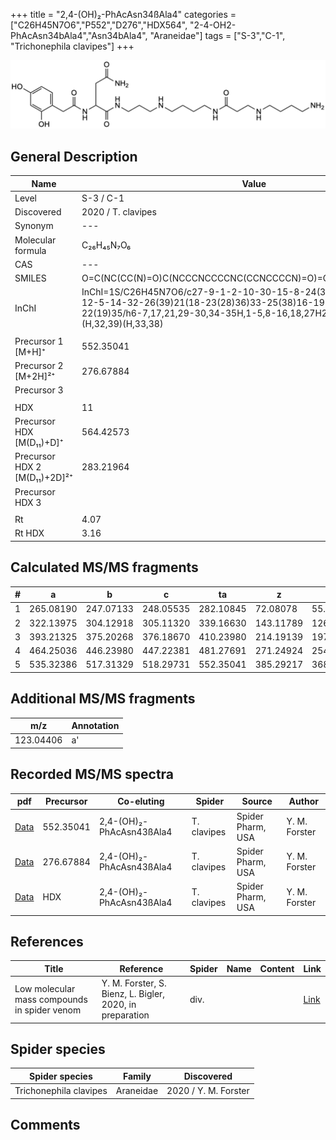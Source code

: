 +++
title = "2,4-(OH)₂-PhAcAsn34ßAla4"
categories = ["C26H45N7O6","P552","D276","HDX564",
"2-4-OH2-PhAcAsn34bAla4","Asn34bAla4",
"Araneidae"]
tags = ["S-3","C-1",
"Trichonephila clavipes"]
+++

![](/img/2-4-OH2-PhAcAsn34bAla4.png)

## General Description

| Name                       | Value              |
|----------------------------|--------------------|
| Level                      | S-3 / C-1          |
| Discovered                 | 2020 / T. clavipes |
| Synonym                    | ---                |
| Molecular formula          | C₂₆H₄₅N₇O₆                   |
| CAS                        | ---                |
| SMILES | O=C(NC(CC(N)=O)C(NCCCNCCCCNC(CCNCCCCN)=O)=O)CC1=CC=C(O)C=C1O  |
| InChI  | InChI=1S/C26H45N7O6/c27-9-1-2-10-30-15-8-24(37)31-13-4-3-11-29-12-5-14-32-26(39)21(18-23(28)36)33-25(38)16-19-6-7-20(34)17-22(19)35/h6-7,17,21,29-30,34-35H,1-5,8-16,18,27H2,(H2,28,36)(H,31,37)(H,32,39)(H,33,38)  |
|                            |                    |
| Precursor 1 [M+H]⁺       | 552.35041      |
| Precursor 2 [M+2H]²⁺        | 276.67884       |
| Precursor 3                |                    |
|                            |                    |
| HDX                        | 11                   |
| Precursor HDX   [M(D₁₁)+D]⁺   | 564.42573                   |
| Precursor HDX 2 [M(D₁₁)+2D]²⁺ | 283.21964                   |
| Precursor HDX 3            |                    |
|                            |                    |
| Rt                         | 4.07                   |
| Rt HDX                     | 3.16                   |

## Calculated MS/MS fragments

| # | a         | b         | c         | ta        | z         | y         | tz        |
|---|-----------|-----------|-----------|-----------|-----------|-----------|-----------|
| 1 | 265.08190 | 247.07133 | 248.05535 | 282.10845 | 72.08078 | 55.05423 | 89.10732 |
| 2 | 322.13975 | 304.12918 | 305.11320 | 339.16630 | 143.11789 | 126.09134 | 160.14444 |
| 3 | 393.21325 | 375.20268 | 376.18670 | 410.23980 | 214.19139 | 197.16484 | 231.21794 |
| 4 | 464.25036 | 446.23980 | 447.22381 | 481.27691 | 271.24924 | 254.22269 | 288.27579 |
| 5 | 535.32386 | 517.31329 | 518.29731 | 552.35041 | 385.29217 | 368.26562 | 402.31871 |

## Additional MS/MS fragments

| m/z       | Annotation |
|-----------|------------|
| 123.04406 | a'         |

## Recorded MS/MS spectra

| pdf                                             | Precursor | Co-eluting | Spider      | Source                       | Author        |
|-------------------------------------------------|-----------|------------|-------------|------------------------------|---------------|
| [Data](/pdf/N-clavipes/552_2-4-OH2-PhAcAsn34bAla4_2-4-OH2-PhAcAsn43bAla4_Nc.pdf) | 552.35041 | 2,4-(OH)₂-PhAcAsn43ßAla4          | T. clavipes | Spider Pharm, USA | Y. M. Forster |
| [Data](/pdf/N-clavipes/552_2-4-OH2-PhAcAsn34bAla4_2-4-OH2-PhAcAsn43bAla4_Nc_2.pdf) | 276.67884 | 2,4-(OH)₂-PhAcAsn43ßAla4          | T. clavipes | Spider Pharm, USA | Y. M. Forster |
| [Data](/pdf/N-clavipes/552_2-4-OH2-PhAcAsn34bAla4_2-4-OH2-PhAcAsn43bAla4_Nc_HDX.pdf) | HDX | 2,4-(OH)₂-PhAcAsn43ßAla4          | T. clavipes | Spider Pharm, USA | Y. M. Forster |


## References

| Title | Reference | Spider | Name | Content | Link |
|-------|-----------|--------|------|---------|------|
| Low molecular mass compounds in spider venom      | Y. M. Forster, S. Bienz, L. Bigler, 2020, in preparation          | div.       |   |   | [Link](unknown) |

## Spider species

| Spider species     | Family     | Discovered           |
|--------------------|------------|----------------------|
| Trichonephila clavipes | Araneidae | 2020 / Y. M. Forster |


## Comments
